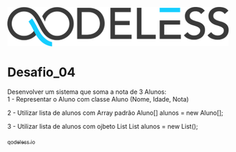 ![logo](https://github.com/gitqodeless/gitqodeless/blob/main/logo1.png?raw=true)

# Desafio_04
Desenvolver um sistema que soma a nota de 3 Alunos: \
1 - Representar o Aluno com classe 
Aluno (Nome, Idade, Nota)

2 - Utilizar lista de alunos com Array padrão
Aluno[] alunos = new Aluno[];

3 - Utilizar lista de alunos com ojbeto List
List<Aluno> alunos = new List<Aluno>();


 [<sub>qodeless.io<sub>](https://qodeless.io)
